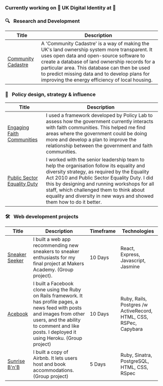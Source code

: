 

</h1>

### Currently working on 🫆 UK Digital Identity at  🫆

### 🔍 &nbsp; Research and Development

| Title    | Description |
| -------- | --------|
|[Community Cadastre][7]| A 'Community Cadastre' is a way of making the UK's land ownership system more transparent. It uses open data and open-source software to create a database of land ownership records for a particular area. This database can then be used to predict missing data and to develop plans for improving the energy efficiency of local housing.|

[7]:https://github.com/99ltaylor/community_cadastre

### 🎨 &nbsp; Policy design, strategy & influence

| Title    | Description |
| -------- | --------|
|[Engaging Faith Communities][4]|I used a framework developed by Policy Lab to assess how the government currently interacts with faith communities. This helped me find areas where the government could be doing more and develop a plan to improve the relationship between the government and faith communities.|
|[Public Sector Equality Duty][5]|I worked with the senior leadership team to help the organisation follow its equality and diversity strategy, as required by the Equality Act 2010 and Public Sector Equality Duty. I did this by designing and running workshops for all staff, which challenged them to think about equality and diversity in new ways and showed them how to do it better.|

[4]:https://99ltaylor.github.io/portfolio/#engaging_faith_communities
[5]:https://99ltaylor.github.io/portfolio/#public_sector_equality_duty

### 🛠 &nbsp; Web development projects

| Title    | Description |Timeframe| Technologies| 
| -------- | --------|--------| -------- |
|[Sneaker Seeker][1]| I built a web app recommending new sneakers to sneaker enthusiasts for my final project at Makers Academy. (Group project).|10 Days|React, Express, Javascript, Jasmine|
| [Acebook][2]|I built a Facebook clone using the Ruby on Rails framework. It has profile pages, a news feed with posts and images from other users, and the ability to comment and like posts. I deployed it using Heroku. (Group project)|10 Days|Ruby, Rails, Postgres /w ActiveRecord, HTML, CSS, RSPec, Capybara|
| [Sunrise B'n'B][3]|I built a copy of Airbnb. It lets users host and book accommodations. (Group project)|5 Days|Ruby, Sinatra, PostgreSQL, HTML, CSS, RSpec|

[1]:https://github.com/InfobyAdrienne/Test-React-Express
[2]:https://github.com/99ltaylor/acebook-all-css-no-style
[3]:https://github.com/Ifrahhssn/makersbnb-sunrise-collective
